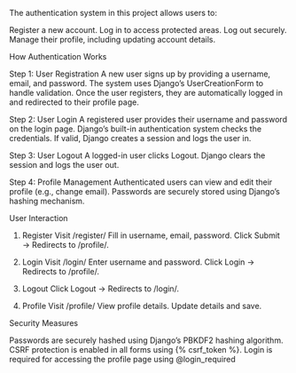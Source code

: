 The authentication system in this project allows users to:

Register a new account.
Log in to access protected areas.
Log out securely.
Manage their profile, including updating account details.

 How Authentication Works

Step 1: User Registration
A new user signs up by providing a username, email, and password.
The system uses Django’s UserCreationForm to handle validation.
Once the user registers, they are automatically logged in and redirected to their profile page.

Step 2: User Login
A registered user provides their username and password on the login page.
Django’s built-in authentication system checks the credentials.
If valid, Django creates a session and logs the user in.

Step 3: User Logout
A logged-in user clicks Logout.
Django clears the session and logs the user out.

Step 4: Profile Management
Authenticated users can view and edit their profile (e.g., change email).
Passwords are securely stored using Django’s hashing mechanism.

 User Interaction

1. Register
Visit /register/
Fill in username, email, password.
Click Submit → Redirects to /profile/.

2. Login
Visit /login/
Enter username and password.
Click Login → Redirects to /profile/.

3. Logout
Click Logout → Redirects to /login/.

4. Profile
Visit /profile/
View profile details.
Update details and save.

Security Measures

Passwords are securely hashed using Django’s PBKDF2 hashing algorithm.
CSRF protection is enabled in all forms using {% csrf_token %}.
Login is required for accessing the profile page using @login_required